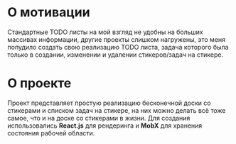 # О мотивации
Стандартные TODO листы на мой взгляд не удобны на больших массивах информации, другие проекты слишком нагружены, это меня попудило создать свою реализацию TODO листа, задача которого была только в создании, изменении и удалении стикеров/задач на стикере.

# О проекте
Проект представляет простую реализацию бесконечной доски со стикерами и списком задач на стикере, на них можно делать всё тоже самое, что и на доске со стикерами в жизни. Для создания использовались **React.js** для рендеринга и **MobX** для хранения состояния рабочей области.
